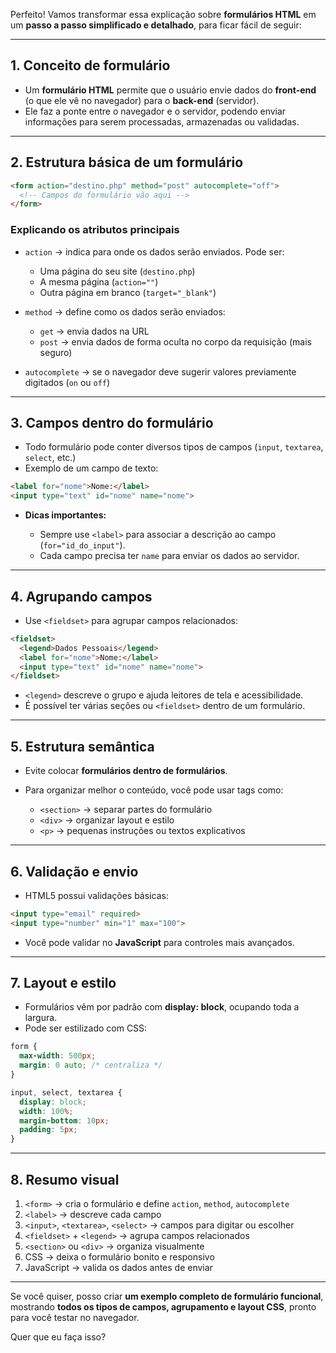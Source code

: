 Perfeito! Vamos transformar essa explicação sobre **formulários HTML** em um **passo a passo simplificado e detalhado**, para ficar fácil de seguir:

---

## **1. Conceito de formulário**

* Um **formulário HTML** permite que o usuário envie dados do **front-end** (o que ele vê no navegador) para o **back-end** (servidor).
* Ele faz a ponte entre o navegador e o servidor, podendo enviar informações para serem processadas, armazenadas ou validadas.

---

## **2. Estrutura básica de um formulário**

```html
<form action="destino.php" method="post" autocomplete="off">
  <!-- Campos do formulário vão aqui -->
</form>
```

### **Explicando os atributos principais**

* `action` → indica para onde os dados serão enviados. Pode ser:

  * Uma página do seu site (`destino.php`)
  * A mesma página (`action=""`)
  * Outra página em branco (`target="_blank"`)
* `method` → define como os dados serão enviados:

  * `get` → envia dados na URL
  * `post` → envia dados de forma oculta no corpo da requisição (mais seguro)
* `autocomplete` → se o navegador deve sugerir valores previamente digitados (`on` ou `off`)

---

## **3. Campos dentro do formulário**

* Todo formulário pode conter diversos tipos de campos (`input`, `textarea`, `select`, etc.)
* Exemplo de um campo de texto:

```html
<label for="nome">Nome:</label>
<input type="text" id="nome" name="nome">
```

* **Dicas importantes:**

  * Sempre use `<label>` para associar a descrição ao campo (`for="id_do_input"`).
  * Cada campo precisa ter `name` para enviar os dados ao servidor.

---

## **4. Agrupando campos**

* Use `<fieldset>` para agrupar campos relacionados:

```html
<fieldset>
  <legend>Dados Pessoais</legend>
  <label for="nome">Nome:</label>
  <input type="text" id="nome" name="nome">
</fieldset>
```

* `<legend>` descreve o grupo e ajuda leitores de tela e acessibilidade.
* É possível ter várias seções ou `<fieldset>` dentro de um formulário.

---

## **5. Estrutura semântica**

* Evite colocar **formulários dentro de formulários**.
* Para organizar melhor o conteúdo, você pode usar tags como:

  * `<section>` → separar partes do formulário
  * `<div>` → organizar layout e estilo
  * `<p>` → pequenas instruções ou textos explicativos

---

## **6. Validação e envio**

* HTML5 possui validações básicas:

```html
<input type="email" required>
<input type="number" min="1" max="100">
```

* Você pode validar no **JavaScript** para controles mais avançados.

---

## **7. Layout e estilo**

* Formulários vêm por padrão com **display: block**, ocupando toda a largura.
* Pode ser estilizado com CSS:

```css
form {
  max-width: 500px;
  margin: 0 auto; /* centraliza */
}

input, select, textarea {
  display: block;
  width: 100%;
  margin-bottom: 10px;
  padding: 5px;
}
```

---

## **8. Resumo visual**

1. `<form>` → cria o formulário e define `action`, `method`, `autocomplete`
2. `<label>` → descreve cada campo
3. `<input>`, `<textarea>`, `<select>` → campos para digitar ou escolher
4. `<fieldset>` + `<legend>` → agrupa campos relacionados
5. `<section>` ou `<div>` → organiza visualmente
6. CSS → deixa o formulário bonito e responsivo
7. JavaScript → valida os dados antes de enviar

---

Se você quiser, posso criar **um exemplo completo de formulário funcional**, mostrando **todos os tipos de campos, agrupamento e layout CSS**, pronto para você testar no navegador.

Quer que eu faça isso?
